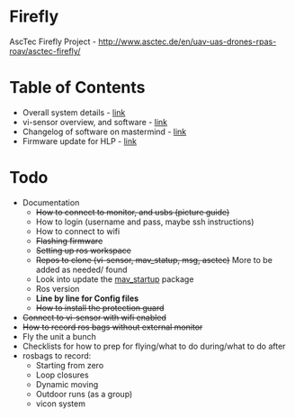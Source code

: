 # Firefly
AscTec Firefly Project - http://www.asctec.de/en/uav-uas-drones-rpas-roav/asctec-firefly/


# Table of Contents

* Overall system details - [link](documentation/01_system_details.md)
* vi-sensor overview, and software - [link](documentation/02_vi_sensor.md)
* Changelog of software on mastermind - [link](documentation/03_installing_ros.md)
* Firmware update for HLP - [link](documentation/04_firmware_update.md)

# Todo

* Documentation
  * ~~How to connect to monitor, and usbs (picture guide)~~
  * How to login (username and pass, maybe ssh instructions)
  * How to connect to wifi
  * ~~Flashing firmware~~
  * ~~Setting up ros workspace~~
  * ~~Repos to clone (vi-sensor, mav_statup, msg, asctec)~~ More to be added as needed/ found
  * Look into update the [mav_startup](https://github.com/rpng/firefly-interface) package
  * Ros version
  * **Line by line for Config files**
  * ~~How to install the protection guard~~
* ~~Connect to vi-sensor with wifi enabled~~
* ~~How to record ros bags without external monitor~~
* Fly the unit a bunch
* Checklists for how to prep for flying/what to do during/what to do after
* rosbags to record:
  * Starting from zero
  * Loop closures
  * Dynamic moving
  * Outdoor runs (as a group)
  * vicon system
